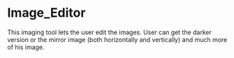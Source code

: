 # Image_Editor
This imaging tool lets the user edit the images. User can get the darker version or the mirror image (both horizontally and vertically) and much more of his image.
